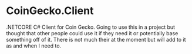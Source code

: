 # CoinGecko.Client

.NETCORE C# Client for Coin Gecko. Going to use this in a project but thought that other people could use it if they need it or potentially base something off of it. There is not much their at the moment but will add to it as and when I need to.
